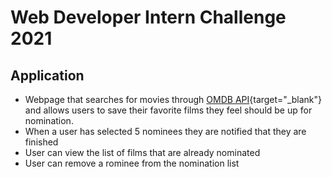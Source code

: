 # Web Developer Intern Challenge 2021 

## Application
* Webpage that searches for movies through [OMDB API](http://www.omdbapi.com/){target="_blank"} and allows users to save their favorite films they feel should be up for nomination. 
* When a user has selected 5 nominees they are notified that they are finished
* User can view the list of films that are already nominated 
* User can remove a rominee from the nomination list 